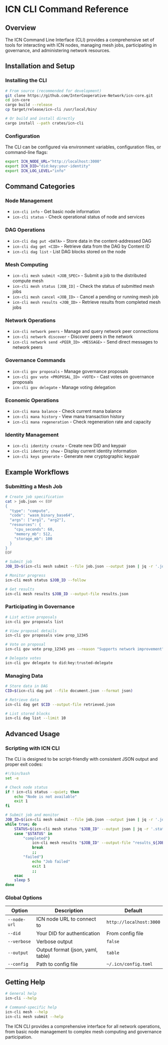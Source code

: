 # ICN CLI Command Reference

## Overview

The ICN Command Line Interface (CLI) provides a comprehensive set of tools for interacting with ICN nodes, managing mesh jobs, participating in governance, and administering network resources.

## Installation and Setup

### Installing the CLI

```bash
# From source (recommended for development)
git clone https://github.com/InterCooperative-Network/icn-core.git
cd icn-core
cargo build --release
cp target/release/icn-cli /usr/local/bin/

# Or build and install directly
cargo install --path crates/icn-cli
```

### Configuration

The CLI can be configured via environment variables, configuration files, or command-line flags:

```bash
export ICN_NODE_URL="http://localhost:3000"
export ICN_DID="did:key:your-identity"
export ICN_LOG_LEVEL="info"
```

## Command Categories

### Node Management
- `icn-cli info` - Get basic node information
- `icn-cli status` - Check operational status of node and services

### DAG Operations
- `icn-cli dag put <DATA>` - Store data in the content-addressed DAG
- `icn-cli dag get <CID>` - Retrieve data from the DAG by Content ID
- `icn-cli dag list` - List DAG blocks stored on the node

### Mesh Computing
- `icn-cli mesh submit <JOB_SPEC>` - Submit a job to the distributed compute mesh
- `icn-cli mesh status [JOB_ID]` - Check the status of submitted mesh jobs
- `icn-cli mesh cancel <JOB_ID>` - Cancel a pending or running mesh job
- `icn-cli mesh results <JOB_ID>` - Retrieve results from completed mesh jobs

### Network Operations
- `icn-cli network peers` - Manage and query network peer connections
- `icn-cli network discover` - Discover peers in the network
- `icn-cli network send <PEER_ID> <MESSAGE>` - Send direct messages to network peers

### Governance Commands
- `icn-cli gov proposals` - Manage governance proposals
- `icn-cli gov vote <PROPOSAL_ID> <VOTE>` - Cast votes on governance proposals
- `icn-cli gov delegate` - Manage voting delegation

### Economic Operations
- `icn-cli mana balance` - Check current mana balance
- `icn-cli mana history` - View mana transaction history
- `icn-cli mana regeneration` - Check regeneration rate and capacity

### Identity Management
- `icn-cli identity create` - Create new DID and keypair
- `icn-cli identity show` - Display current identity information
- `icn-cli keys generate` - Generate new cryptographic keypair

## Example Workflows

### Submitting a Mesh Job

```bash
# Create job specification
cat > job.json << EOF
{
  "type": "compute",
  "code": "wasm_binary_base64",
  "args": ["arg1", "arg2"],
  "resources": {
    "cpu_seconds": 60,
    "memory_mb": 512,
    "storage_mb": 100
  }
}
EOF

# Submit job
JOB_ID=$(icn-cli mesh submit --file job.json --output json | jq -r '.job_id')

# Monitor progress
icn-cli mesh status $JOB_ID --follow

# Get results
icn-cli mesh results $JOB_ID --output-file results.json
```

### Participating in Governance

```bash
# List active proposals
icn-cli gov proposals list

# View proposal details
icn-cli gov proposals view prop_12345

# Vote on proposal
icn-cli gov vote prop_12345 yes --reason "Supports network improvement"

# Delegate votes
icn-cli gov delegate to did:key:trusted-delegate
```

### Managing Data

```bash
# Store data in DAG
CID=$(icn-cli dag put --file document.json --format json)

# Retrieve data
icn-cli dag get $CID --output-file retrieved.json

# List stored blocks
icn-cli dag list --limit 10
```

## Advanced Usage

### Scripting with ICN CLI

The CLI is designed to be script-friendly with consistent JSON output and proper exit codes:

```bash
#!/bin/bash
set -e

# Check node status
if ! icn-cli status --quiet; then
    echo "Node is not available"
    exit 1
fi

# Submit job and monitor
JOB_ID=$(icn-cli mesh submit --file job.json --output json | jq -r '.job_id')
while true; do
    STATUS=$(icn-cli mesh status "$JOB_ID" --output json | jq -r '.status')
    case "$STATUS" in
        "completed")
            icn-cli mesh results "$JOB_ID" --output-file "results_${JOB_ID}.json"
            break
            ;;
        "failed")
            echo "Job failed"
            exit 1
            ;;
    esac
    sleep 5
done
```

### Global Options

| Option | Description | Default |
|--------|-------------|---------|
| `--node-url` | ICN node URL to connect to | `http://localhost:3000` |
| `--did` | Your DID for authentication | From config file |
| `--verbose` | Verbose output | `false` |
| `--output` | Output format (json, yaml, table) | `table` |
| `--config` | Path to config file | `~/.icn/config.toml` |

## Getting Help

```bash
# General help
icn-cli --help

# Command-specific help
icn-cli mesh --help
icn-cli mesh submit --help
```

The ICN CLI provides a comprehensive interface for all network operations, from basic node management to complex mesh computing and governance participation. 